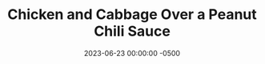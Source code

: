 ---
layout: post
title:  "Chicken and Cabbage Over a Peanut Chili Sauce"
date:   2023-06-23 00:00:00 -0500
categories:
- Recipes
- Chicken
permalink: /recipes/peanut-chicken
image: /assets/Food/Chicken/Peanut/peanut-cover.jpg
ing: peanutchicken-ing
facts: peanutchicken-facts
Prep: 30
Rest: 
Cook: 30
Source1: https://www.youtube.com/watch?v=2l1jKvh9FaU&t=10s
Source2: https://www.youtube.com/watch?v=Aq0n2ziRemc
Description: I'm a big sucker for peanut butter. As an American, the glorious nut nectar is normally only used for sweet things, which I think is a missed opportunity. The sauce here takes some great Asian inspiration, and tastes fantastic on vegetables, chicken, and a side of brown rice. I use PB2 here, as it's easier to mix into the sauce, and it also boosts the protein content. Feel free to swap the olive oil and cook in natural peanut butter instead for even more flavor.
Instructions: 
- Wash and cut the vegetables. Add the onions and carrots to a large pot or pan with oil. Cook over medium heat (covered) with salt until soft<br><br>
- <center><img src="/assets/Food/Chicken/Peanut/peanut-1.jpg" alt="" class="instruction-image"></center><br>

- When the carrots are about half done, add in the coleslaw mix and the rest of the spices for the vegetables (oil, paprika, garlic and onion powder, salt, pepper, and ginger). Mix, cover, and cook to reduce it down<br><br>

- Meanwhile, as the vegetables cook, get started on the chicken. Preheat your oven to 400F, and line a large cookie sheet with parchment paper<br><br>

- Thinly slice your chicken breast, and add to a large bowl. Mix in the oil and spices (paprika, garlic and onion powder, pepper, salt, and ginger), and transfer to your sheet. Roast for about 12 minutes, or until the chicken just reaches 165F. Let the chicken rest for a few minutes before slicing<br><br>

- As the chicken rests and the vegetables cook, prepare your sauce in a large glass - PB2, soy sauce, ACV, water, gochujang, cornstarch, ginger, and sesame oil<br><br>

- Cut the chicken into cubes, and add to the pan. Pour the sauce over it, and mix to fully combine. The cornstarch should thicken the sauce when heated. Optionally, garnish with peanuts, and serve over some brown rice
- <center><img src="/assets/Food/Chicken/Peanut/peanut-6.jpg" alt="" class="instruction-image"></center>
---